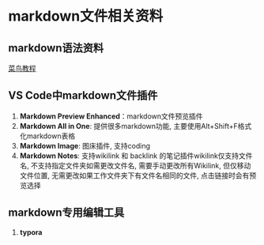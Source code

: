 # markdown文件相关资料 

## markdown语法资料  

[菜鸟教程](https://www.runoob.com/markdown/md-tutorial.html)  

## VS Code中markdown文件插件  

1. **Markdown Preview Enhanced**：markdown文件预览插件
2. **Markdown All in One**: 提供很多markdown功能, 主要使用Alt+Shift+F格式化markdown表格
3. **Markdown Image**: 图床插件, 支持coding
4. **Markdown Notes**: 支持wikilink 和 backlink 的笔记插件wikilink仅支持文件名, 不支持指定文件夹如需更改文件名, 需要手动更改所有Wikilink, 但仅移动文件位置, 无需更改如果工作文件夹下有文件名相同的文件, 点击链接时会有预览选择

## markdown专用编辑工具
1. **typora**
